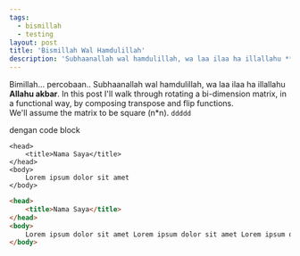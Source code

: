 ```yaml
---
tags:
  - bismillah
  - testing
layout: post
title: 'Bismillah Wal Hamdulillah'
description: 'Subhaanallah wal hamdulillah, wa laa ilaa ha illallahu **Allahu akbar**. In this post I''ll walk through rotating a bi-dimension matrix, in a functional way, by composing transpose and flip functions.'
---
```

Bimillah... percobaan..
Subhaanallah wal hamdulillah, wa laa ilaa ha illallahu **Allahu akbar**. In this post I'll walk through rotating a bi-dimension matrix, in a functional way, by composing transpose and flip functions.
<br>We'll assume the matrix to be square (n*n). `ddddd`

dengan code block

    <head>
    	<title>Nama Saya</title>
    </head>
    <body>
    	Lorem ipsum dolor sit amet
    </body>

```html
<head>
	<title>Nama Saya</title>
</head>
<body>
	Lorem ipsum dolor sit amet Lorem ipsum dolor sit amet Lorem ipsum dolor sit amet Lorem ipsum dolor sit amet Lorem ipsum dolor sit amet Lorem ipsum dolor sit amet Lorem ipsum dolor sit amet Lorem ipsum dolor sit amet
</body>
```

